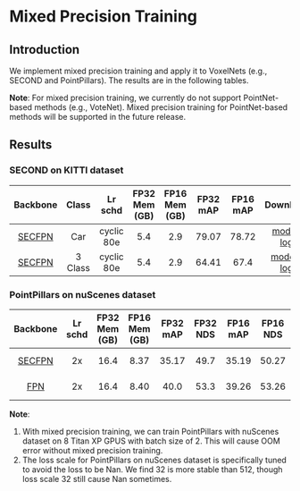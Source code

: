 # Mixed Precision Training

## Introduction

<!-- [OTHERS] -->

We implement mixed precision training and apply it to VoxelNets (e.g., SECOND and PointPillars).
The results are in the following tables.

**Note**: For mixed precision training, we currently do not support PointNet-based methods (e.g., VoteNet).
Mixed precision training for PointNet-based methods will be supported in the future release.

## Results

### SECOND on KITTI dataset

|  Backbone   |Class| Lr schd | FP32 Mem (GB) | FP16 Mem (GB) | FP32 mAP | FP16 mAP |Download |
| :---------: | :-----: | :------: | :------------: | :----: |:----: | :------: | :------: |
|    [SECFPN](./hv_second_secfpn_fp16_6x8_80e_kitti-3d-car.py)| Car |cyclic 80e|5.4|2.9|79.07|78.72|[model](https://download.openmmlab.com/mmdetection3d/v0.1.0_models/fp16/hv_second_secfpn_fp16_6x8_80e_kitti-3d-car/hv_second_secfpn_fp16_6x8_80e_kitti-3d-car_20200924_211301-1f5ad833.pth)&#124; [log](https://download.openmmlab.com/mmdetection3d/v0.1.0_models/fp16/hv_second_secfpn_fp16_6x8_80e_kitti-3d-car/hv_second_secfpn_fp16_6x8_80e_kitti-3d-car_20200924_211301.log.json)|
|    [SECFPN](./hv_second_secfpn_fp16_6x8_80e_kitti-3d-3class.py)| 3 Class |cyclic 80e|5.4|2.9|64.41|67.4|[model](https://download.openmmlab.com/mmdetection3d/v0.1.0_models/fp16/hv_second_secfpn_fp16_6x8_80e_kitti-3d-3class/hv_second_secfpn_fp16_6x8_80e_kitti-3d-3class_20200925_110059-05f67bdf.pth) &#124; [log](https://download.openmmlab.com/mmdetection3d/v0.1.0_models/fp16/hv_second_secfpn_fp16_6x8_80e_kitti-3d-3class/hv_second_secfpn_fp16_6x8_80e_kitti-3d-3class_20200925_110059.log.json)|

### PointPillars on nuScenes dataset

|  Backbone   | Lr schd | FP32 Mem (GB) | FP16 Mem (GB) | FP32 mAP | FP32 NDS| FP16 mAP | FP16 NDS| Download |
| :---------: | :-----: | :------: | :------------: | :----: |:----: | :----: |:----: | :------: |
|[SECFPN](./hv_pointpillars_secfpn_sbn-all_fp16_2x8_2x_nus-3d.py)|2x|16.4|8.37|35.17|49.7|35.19|50.27|[model](https://download.openmmlab.com/mmdetection3d/v0.1.0_models/fp16/hv_pointpillars_secfpn_sbn-all_fp16_2x8_2x_nus-3d/hv_pointpillars_secfpn_sbn-all_fp16_2x8_2x_nus-3d_20201020_222626-c3f0483e.pth) &#124; [log](https://download.openmmlab.com/mmdetection3d/v0.1.0_models/fp16/hv_pointpillars_secfpn_sbn-all_fp16_2x8_2x_nus-3d/hv_pointpillars_secfpn_sbn-all_fp16_2x8_2x_nus-3d_20201020_222626.log.json)|
|[FPN](./hv_pointpillars_fpn_sbn-all_fp16_2x8_2x_nus-3d.py)|2x|16.4|8.40|40.0|53.3|39.26|53.26|[model](https://download.openmmlab.com/mmdetection3d/v0.1.0_models/fp16/hv_pointpillars_fpn_sbn-all_fp16_2x8_2x_nus-3d/hv_pointpillars_fpn_sbn-all_fp16_2x8_2x_nus-3d_20201021_120719-269f9dd6.pth) &#124; [log](https://download.openmmlab.com/mmdetection3d/v0.1.0_models/fp16/hv_pointpillars_fpn_sbn-all_fp16_2x8_2x_nus-3d/hv_pointpillars_fpn_sbn-all_fp16_2x8_2x_nus-3d_20201021_120719.log.json)|

**Note**:
1. With mixed precision training, we can train PointPillars with nuScenes dataset on 8 Titan XP GPUS with batch size of 2.
This will cause OOM error without mixed precision training.
2. The loss scale for PointPillars on nuScenes dataset is specifically tuned to avoid the loss to be Nan. We find 32 is more stable than 512, though loss scale 32 still cause Nan sometimes.
